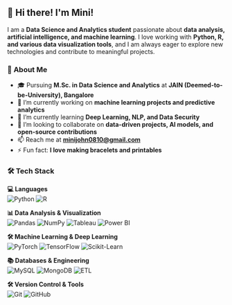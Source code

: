 ## 👋 Hi there! I'm Mini!

I am a **Data Science and Analytics student** passionate about **data analysis, artificial intelligence, and machine learning**. I love working with **Python, R, and various data visualization tools**, and I am always eager to explore new technologies and contribute to meaningful projects.

### 🚀 **About Me**
- 🎓 Pursuing **M.Sc. in Data Science and Analytics** at **JAIN (Deemed-to-be-University), Bangalore**  </br>
- 🔭 I’m currently working on **machine learning projects and predictive analytics**  </br>
- 🌱 I’m currently learning **Deep Learning, NLP, and Data Security**  </br>
- 👯 I’m looking to collaborate on **data-driven projects, AI models, and open-source contributions**  </br>
- 📫 Reach me at **[minijohn0810@gmail.com](mailto:minijohn0810@gmail.com)**  </br>
- ⚡ Fun fact: **I love making bracelets and printables**  

### 🛠 **Tech Stack**
**💻 Languages**  
![Python](https://img.shields.io/badge/Python-FFD43B?style=flat&logo=python&logoColor=blue)
![R](https://img.shields.io/badge/R-276DC3?style=flat&logo=r&logoColor=white)

**📊 Data Analysis & Visualization**  
![Pandas](https://img.shields.io/badge/Pandas-150458?style=flat&logo=pandas&logoColor=white)
![NumPy](https://img.shields.io/badge/NumPy-013243?style=flat&logo=numpy&logoColor=white)
![Tableau](https://img.shields.io/badge/Tableau-E97627?style=flat&logo=tableau&logoColor=white)
![Power BI](https://img.shields.io/badge/Power%20BI-F2C811?style=flat&logo=power%20bi&logoColor=black)

**🛠 Machine Learning & Deep Learning**  
![PyTorch](https://img.shields.io/badge/PyTorch-EE4C2C?style=flat&logo=pytorch&logoColor=white)
![TensorFlow](https://img.shields.io/badge/TensorFlow-FF6F00?style=flat&logo=tensorflow&logoColor=white)
![Scikit-Learn](https://img.shields.io/badge/Scikit--Learn-F7931E?style=flat&logo=scikit-learn&logoColor=white)

**📚 Databases & Engineering**  
![MySQL](https://img.shields.io/badge/MySQL-4479A1?style=flat&logo=mysql&logoColor=white)
![MongoDB](https://img.shields.io/badge/MongoDB-47A248?style=flat&logo=mongodb&logoColor=white)
![ETL](https://img.shields.io/badge/ETL-004282?style=flat&logo=postgresql&logoColor=white)

**🛠 Version Control & Tools**  
![Git](https://img.shields.io/badge/Git-F05032?style=flat&logo=git&logoColor=white)
![GitHub](https://img.shields.io/badge/GitHub-181717?style=flat&logo=github&logoColor=white)
